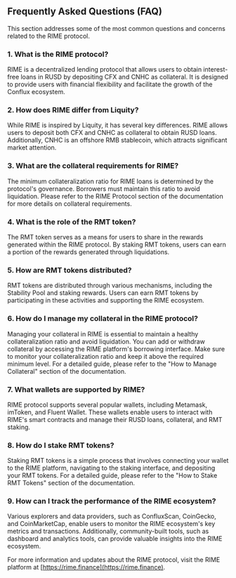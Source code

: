 ## Frequently Asked Questions (FAQ)

This section addresses some of the most common questions and concerns related to the RIME protocol.

### 1. What is the RIME protocol?

RIME is a decentralized lending protocol that allows users to obtain interest-free loans in RUSD by depositing CFX and CNHC as collateral. It is designed to provide users with financial flexibility and facilitate the growth of the Conflux ecosystem.

### 2. How does RIME differ from Liquity?

While RIME is inspired by Liquity, it has several key differences. RIME allows users to deposit both CFX and CNHC as collateral to obtain RUSD loans. Additionally, CNHC is an offshore RMB stablecoin, which attracts significant market attention.

### 3. What are the collateral requirements for RIME?

The minimum collateralization ratio for RIME loans is determined by the protocol's governance. Borrowers must maintain this ratio to avoid liquidation. Please refer to the RIME Protocol section of the documentation for more details on collateral requirements.

### 4. What is the role of the RMT token?

The RMT token serves as a means for users to share in the rewards generated within the RIME protocol. By staking RMT tokens, users can earn a portion of the rewards generated through liquidations.

### 5. How are RMT tokens distributed?

RMT tokens are distributed through various mechanisms, including the Stability Pool and staking rewards. Users can earn RMT tokens by participating in these activities and supporting the RIME ecosystem.

### 6. How do I manage my collateral in the RIME protocol?

Managing your collateral in RIME is essential to maintain a healthy collateralization ratio and avoid liquidation. You can add or withdraw collateral by accessing the RIME platform's borrowing interface. Make sure to monitor your collateralization ratio and keep it above the required minimum level. For a detailed guide, please refer to the "How to Manage Collateral" section of the documentation.

### 7. What wallets are supported by RIME?

RIME protocol supports several popular wallets, including Metamask, imToken, and Fluent Wallet. These wallets enable users to interact with RIME's smart contracts and manage their RUSD loans, collateral, and RMT staking.

### 8. How do I stake RMT tokens?

Staking RMT tokens is a simple process that involves connecting your wallet to the RIME platform, navigating to the staking interface, and depositing your RMT tokens. For a detailed guide, please refer to the "How to Stake RMT Tokens" section of the documentation.

### 9. How can I track the performance of the RIME ecosystem?

Various explorers and data providers, such as ConfluxScan, CoinGecko, and CoinMarketCap, enable users to monitor the RIME ecosystem's key metrics and transactions. Additionally, community-built tools, such as dashboard and analytics tools, can provide valuable insights into the RIME ecosystem.

For more information and updates about the RIME protocol, visit the RIME platform at [https://rime.finance](https://rime.finance).
